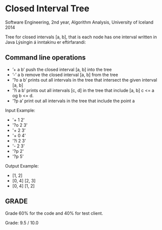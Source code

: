 Closed Interval Tree
===================
Software Engineering, 2nd year, Algorithm Analysis, University of Iceland 2014

Tree for closed intervals [a, b], that is each node has one interval written in Java
Lýsingin á inntakinu er eftirfarandi:

Command line operations
------------------------
- ’+ a b’ push the closed interval [a, b] into the tree
- ’-’ a b remove the closed interval [a, b] from the tree
- ’?o a b’ prints out all intervals in the tree that intersect the given interval [a, b]
- ’?i a b’ prints out all intervals [c, d] in the tree that include [a, b] c <= a og b <= d.
- ’?p a’   print out all intervals in the tree that include the point a

Input Example:
- '+ 1 2'
- '?o 2 3'
- '+ 2 3'
- '+ 0 4'
- '?i 2 3'
- '- 2 3'
- '?p 2'
- '?p 5'

Output Example:
- [1, 2]
- [0, 4] [2, 3]
- [0, 4] [1, 2]



## GRADE
Grade 60% for the code and 40% for test client. 

Grade: 9.5 / 10.0
